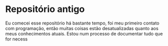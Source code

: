 # Repositório antigo

Eu comecei esse repositório há bastante tempo, foi meu primeiro contato com programação, então muitas coisas estão desatualizadas quanto aos meus conhecimentos atuais. Estou num processo de documentar tudo que for necess
